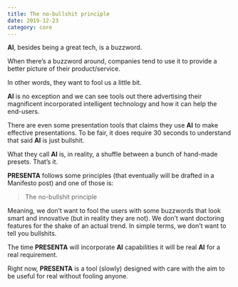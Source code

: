 ```yaml
---
title: The no-bullshit principle
date: 2019-12-23
category: core
---
```


**AI**, besides being a great tech, is a buzzword.

When there’s a buzzword around, companies tend to use it to provide a better picture of their product/service.

In other words, they want to fool us a little bit.

 **AI** is no exception and we can see tools out there advertising their magnificent incorporated intelligent technology and how it can help the end-users.

There are even some presentation tools that claims they use **AI** to make effective presentations.
To be fair, it does require 30 seconds to understand that said **AI** is just bullshit.

What they call **AI** is, in reality, a shuffle between a bunch of hand-made presets. That’s it.

**PRESENTA** follows some principles (that eventually will be drafted in a Manifesto post) and one of those is:

> The no-bullshit principle

Meaning, we don’t want to fool the users with some buzzwords that look smart and innovative (but in reality they are not).
We don’t want doctoring features for the shake of an actual trend.
In simple terms, we don’t want to tell you bullshits.

The time **PRESENTA** will incorporate **AI** capabilities it will be real **AI** for a real requirement.

Right now, **PRESENTA** is a tool (slowly) designed with care with the aim to be useful for real without fooling anyone.